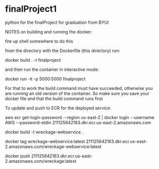 # finalProject1
python for the finalProject for graduation from BYUI


NOTES on building and running the docker:

fire up shell somewhere to do this

from the directory with the Dockerfile (this directory) run:

docker build . -t finalproject
 
and then run the container in interactive mode:

docker run -it -p 5000:5000 finalproject

For that to work the build command must have succeeded, otherwise you are running an old version of the container.  So make sure you save your docker file and that the build command runs first

To update and push to ECR for the deployed service:

 aws ecr get-login-password --region us-east-2 | docker login --username AWS --password-stdin 211125642163.dkr.ecr.us-east-2.amazonaws.com

 docker build -t wreckage-webservice . 

 docker tag wreckage-webservice:latest 211125642163.dkr.ecr.us-east-2.amazonaws.com/wreckage-webservice:latest

 docker push 211125642163.dkr.ecr.us-east-2.amazonaws.com/wreckage:latest 



